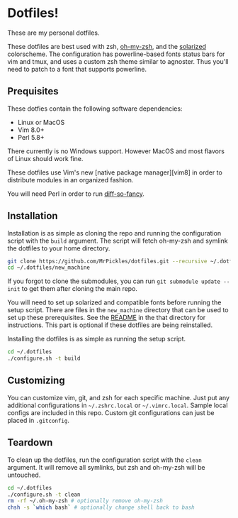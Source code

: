 # Dotfiles!

These are my personal dotfiles.

These dotfiles are best used with zsh,
[oh-my-zsh](https://github.com/robbyrussell/oh-my-zsh), and the
[solarized](http://ethanschoonover.com/solarized) colorscheme. The configuration
has powerline-based fonts status bars for vim and tmux, and uses a custom zsh
theme similar to agnoster. Thus you'll need to patch to a font that supports
powerline.

## Prequisites
These dotfies contain the following software dependencies:
* Linux or MacOS
* Vim 8.0+
* Perl 5.8+

There currently is no Windows support. However MacOS and most flavors of Linux
should work fine.

These dotfiles use Vim's new [native package manager][vim8] in order to
distribute modules in an organized fashion.

You will need Perl in order to run
[diff-so-fancy](https://github.com/so-fancy/diff-so-fancy).

## Installation
Installation is as simple as cloning the repo and running the configuration
script with the `build` argument. The script will fetch oh-my-zsh and symlink
the dotfiles to your home directory.

```bash
git clone https://github.com/MrPickles/dotfiles.git --recursive ~/.dotfiles
cd ~/.dotfiles/new_machine
```

If you forgot to clone the submodules, you can run `git submodule update --init`
to get them after cloning the main repo.

You will need to set up solarized and compatible fonts before running the setup
script. There are files in the `new_machine` directory that can be used to set
up these prerequisites. See the [README](new_machine/README.md) in the that
directory for instructions. This part is optional if these dotfiles are being
reinstalled.

Installing the dotfiles is as simple as running the setup script.

```bash
cd ~/.dotfiles
./configure.sh -t build
```

## Customizing
You can customize vim, git, and zsh for each specific machine. Just put any
additional configurations in `~/.zshrc.local` or `~/.vimrc.local`. Sample local
configs are included in this repo. Custom git configurations can just be placed
in `.gitconfig`.

## Teardown
To clean up the dotfiles, run the configuration script with the `clean`
argument. It will remove all symlinks, but zsh and oh-my-zsh will be untouched.

```bash
cd ~/.dotfiles
./configure.sh -t clean
rm -rf ~/.oh-my-zsh # optionally remove oh-my-zsh
chsh -s `which bash` # optionally change shell back to bash
```

[version8]: <https://github.com/vim/vim/blob/753289f9bf71c0528f00d803a39d017184640e9d/runtime/doc/version8.txt>
